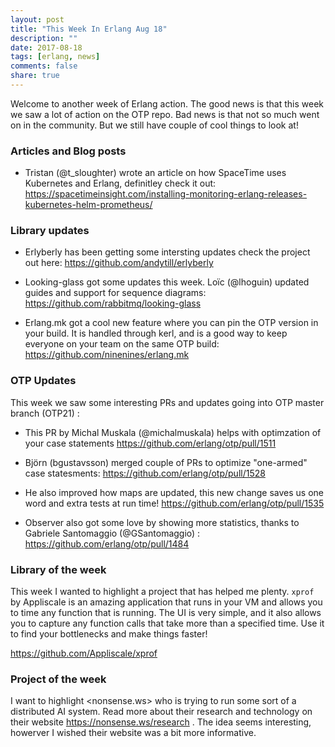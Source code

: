 ```yaml
---
layout: post
title: "This Week In Erlang Aug 18"
description: ""
date: 2017-08-18
tags: [erlang, news]
comments: false
share: true
---
```


Welcome to another week of Erlang action. The good news is that this week we saw a lot of action on the OTP repo. Bad news is that not so much went on in the community. But we still have couple of cool things to look at!

### Articles and Blog posts
 * Tristan (@t_sloughter) wrote an article on how SpaceTime uses Kubernetes and Erlang, definitley check it out: <https://spacetimeinsight.com/installing-monitoring-erlang-releases-kubernetes-helm-prometheus/>
 
### Library updates
 * Erlyberly has been getting some intersting updates check the project out here: <https://github.com/andytill/erlyberly>
 
 * Looking-glass got some updates this week. Loïc (@lhoguin) updated guides and support for sequence diagrams: <https://github.com/rabbitmq/looking-glass>

 * Erlang.mk got a cool new feature where you can pin the OTP version in your build. It is handled through kerl, and is a good way to keep everyone on your team on the same OTP build: <https://github.com/ninenines/erlang.mk>


### OTP Updates
This week we saw some interesting PRs and updates going into OTP master branch (OTP21) :
 * This PR by Michal Muskala (@michalmuskala) helps with optimzation of your case statements <https://github.com/erlang/otp/pull/1511>

 * Björn (bgustavsson) merged couple of PRs to optimize "one-armed" case statesments: <https://github.com/erlang/otp/pull/1528> 

 * He also improved how maps are updated, this new change saves us one word and extra tests at run time! <https://github.com/erlang/otp/pull/1535>

 * Observer also got some love by showing more statistics, thanks to Gabriele Santomaggio (@GSantomaggio) : <https://github.com/erlang/otp/pull/1484>

### Library of the week
This week I wanted to highlight a project that has helped me plenty. `xprof` by Appliscale is an amazing application that runs in your VM and allows you to time any function that is running. The UI is very simple, and it also allows you to capture any function calls that take more than a specified time. Use it to find your bottlenecks and make things faster!

<https://github.com/Appliscale/xprof>


### Project of the week
I want to highlight <nonsense.ws> who is trying to run some sort of a distributed AI system. Read more about their research and technology on their website https://nonsense.ws/research . The idea seems interesting, howerver I wished their website was a bit more informative.